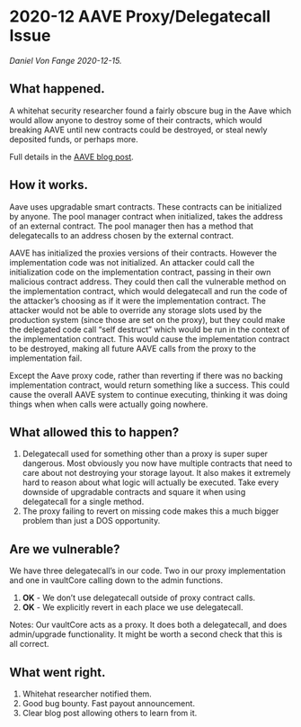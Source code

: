 # 2020-12 AAVE Proxy/Delegatecall Issue

_Daniel Von Fange 2020-12-15._

## What happened.

A whitehat security researcher found a fairly obscure bug in the Aave which would allow anyone to destroy some of their contracts, which would breaking AAVE until new contracts could be destroyed, or steal newly deposited funds, or perhaps more.

Full details in the [AAVE blog post](http://medium.com/aave/aave-security-newsletter-546bf964689d).


## How it works.

Aave uses upgradable smart contracts. These contracts can be initialized by anyone. The pool manager contract when initialized, takes the address of an external contract. The pool manager then has a method that delegatecalls to an address chosen by the external contract.

AAVE has initialized the proxies versions of their contracts. However the implementation code was not initialized. An attacker could call the initialization code on the implementation contract, passing in their own malicious contract address. They could then call the vulnerable method on the implementation contract, which would delegatecall and run the code of the attacker’s choosing as if it were the implementation contract. The attacker would not be able to override any storage slots used by the production system (since those are set on the proxy), but they could make the delegated code call “self destruct” which would be run in the context of the implementation contract. This would cause the implementation contract to be destroyed, making all future AAVE calls from the proxy to the implementation fail.

Except the Aave proxy code, rather than reverting if there was no backing implementation contract, would return something like a success. This could cause the overall AAVE system to continue executing, thinking it was doing things when when calls were actually going nowhere.

## What allowed this to happen?

1. Delegatecall used for something other than a proxy is super super dangerous. Most obviously you now have multiple contracts that need to care about not destroying your storage layout. It also makes it extremely hard to reason about what logic will actually be executed. Take every downside of upgradable contracts and square it when using delegatecall for a single method.
2. The proxy failing to revert on missing code makes this a much bigger problem than just a DOS opportunity.

## Are we vulnerable?

We have three delegatecall’s in our code. Two in our proxy implementation and one in vaultCore calling down to the admin functions.

1. **OK** - We don’t use delegatecall outside of proxy contract calls.
2. **OK** - We explicitly revert in each place we use delegatecall.

Notes: Our vaultCore acts as a proxy. It does both a delegatecall, and does admin/upgrade functionality. It might be worth a second check that this is all correct.

## What went right.

1. Whitehat researcher notified them.
2. Good bug bounty. Fast payout announcement.
3. Clear blog post allowing others to learn from it. 

